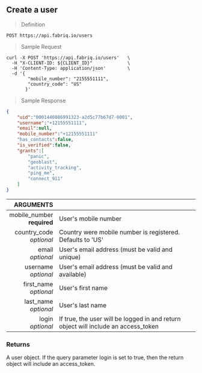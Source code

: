 ## Create a user

> Definition

```text
POST https://api.fabriq.io/users
```

> Sample Request

```shell
curl -X POST 'https://api.fabriq.io/users'   \
  -H "X-CLIENT-ID: ${CLIENT_ID}"             \
  -H 'Content-Type: application/json'        \
  -d '{                                        
        "mobile_number": "2155551111",                    
        "country_code": "US"                 
       }'
```

> Sample Response

```json
{
    "uid":"0001440886991323-a2d5c77b67d7-0001",
    "username":"+12155551111",
    "email":null,
    "mobile_number":"+12155551111"
    "has_contacts":false,
    "is_verified":false,
    "grants":[
        "panic",
        "geoblast",
        "activity_tracking",
        "ping_me",
        "connect_911"
    ]
}
```

ARGUMENTS ||
---------:        | -----------
mobile_number <br>**required**  | User's mobile number
country_code <br>*optional*  | Country were mobile number is registered. Defaults to 'US'
email <br>*optional*  | User's email address (must be valid and unique)
username <br>*optional*  | User's email address (must be valid and available)
first_name <br>*optional*  | User's first name
last_name <br>*optional*  | User's last name
login <br>*optional*  | If true, the user will be logged in and return object will include an access_token


### Returns
A user object.  If the query parameter login is set to true, then the return object will include an
access_token.
